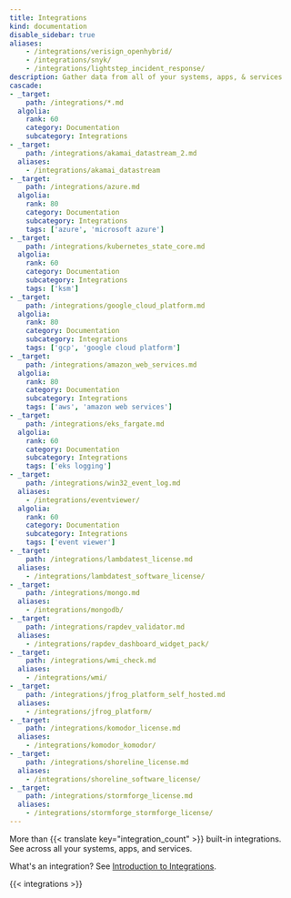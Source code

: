 ```yaml
---
title: Integrations
kind: documentation
disable_sidebar: true
aliases:
    - /integrations/verisign_openhybrid/
    - /integrations/snyk/
    - /integrations/lightstep_incident_response/
description: Gather data from all of your systems, apps, & services
cascade:
- _target:
    path: /integrations/*.md
  algolia:
    rank: 60
    category: Documentation
    subcategory: Integrations
- _target:
    path: /integrations/akamai_datastream_2.md
  aliases:
    - /integrations/akamai_datastream
- _target:
    path: /integrations/azure.md
  algolia:
    rank: 80
    category: Documentation
    subcategory: Integrations
    tags: ['azure', 'microsoft azure']
- _target:
    path: /integrations/kubernetes_state_core.md
  algolia:
    rank: 60
    category: Documentation
    subcategory: Integrations
    tags: ['ksm']
- _target:
    path: /integrations/google_cloud_platform.md
  algolia:
    rank: 80
    category: Documentation
    subcategory: Integrations
    tags: ['gcp', 'google cloud platform']
- _target:
    path: /integrations/amazon_web_services.md
  algolia:
    rank: 80
    category: Documentation
    subcategory: Integrations
    tags: ['aws', 'amazon web services']
- _target:
    path: /integrations/eks_fargate.md
  algolia:
    rank: 60
    category: Documentation
    subcategory: Integrations
    tags: ['eks logging']
- _target:
    path: /integrations/win32_event_log.md
  aliases:
    - /integrations/eventviewer/
  algolia:
    rank: 60
    category: Documentation
    subcategory: Integrations
    tags: ['event viewer']
- _target:
    path: /integrations/lambdatest_license.md
  aliases:
    - /integrations/lambdatest_software_license/
- _target:
    path: /integrations/mongo.md
  aliases:
    - /integrations/mongodb/
- _target:
    path: /integrations/rapdev_validator.md
  aliases:
    - /integrations/rapdev_dashboard_widget_pack/
- _target:
    path: /integrations/wmi_check.md
  aliases:
    - /integrations/wmi/
- _target:
    path: /integrations/jfrog_platform_self_hosted.md
  aliases:
    - /integrations/jfrog_platform/
- _target:
    path: /integrations/komodor_license.md
  aliases:
    - /integrations/komodor_komodor/
- _target:
    path: /integrations/shoreline_license.md
  aliases:
    - /integrations/shoreline_software_license/
- _target:
    path: /integrations/stormforge_license.md
  aliases:
    - /integrations/stormforge_stormforge_license/
---
```


More than {{< translate key="integration_count" >}} built-in integrations. See across all your systems, apps, and services.

What's an integration? See [Introduction to Integrations][1].

{{< integrations >}}

[1]: /getting_started/integrations/
